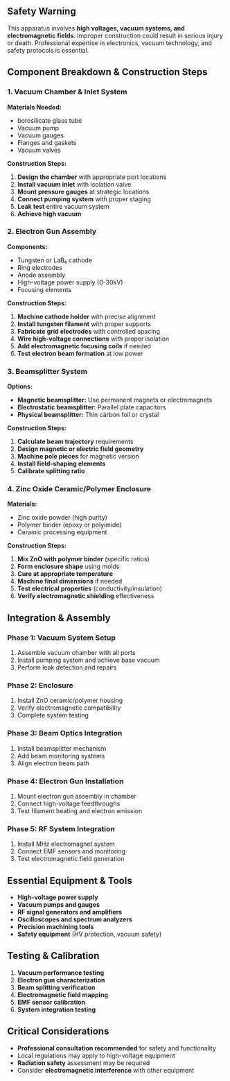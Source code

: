 
## **Safety Warning**
This apparatus involves **high voltages, vacuum systems, and electromagnetic fields**. Improper construction could result in serious injury or death. Professional expertise in electronics, vacuum technology, and safety protocols is essential.

## **Component Breakdown & Construction Steps**

### **1. Vacuum Chamber & Inlet System**

**Materials Needed:**
- borosilicate glass tube
- Vacuum pump
- Vacuum gauges
- Flanges and gaskets
- Vacuum valves

**Construction Steps:**
1. **Design the chamber** with appropriate port locations
2. **Install vacuum inlet** with isolation valve
3. **Mount pressure gauges** at strategic locations
4. **Connect pumping system** with proper staging
5. **Leak test** entire vacuum system
6. **Achieve high vacuum**

### **2. Electron Gun Assembly**

**Components:**
- Tungsten or LaB₆ cathode
- Ring electrodes
- Anode assembly
- High-voltage power supply (0-30kV)
- Focusing elements

**Construction Steps:**
1. **Machine cathode holder** with precise alignment
2. **Install tungsten filament** with proper supports
3. **Fabricate grid electrodes** with controlled spacing
4. **Wire high-voltage connections** with proper isolation
5. **Add electromagnetic focusing coils** if needed
6. **Test electron beam formation** at low power

### **3. Beamsplitter System**

**Options:**
- **Magnetic beamsplitter:** Use permanent magnets or electromagnets
- **Electrostatic beamsplitter:** Parallel plate capacitors
- **Physical beamsplitter:** Thin carbon foil or crystal

**Construction Steps:**
1. **Calculate beam trajectory** requirements
2. **Design magnetic or electric field geometry**
3. **Machine pole pieces** for magnetic version
4. **Install field-shaping elements**
5. **Calibrate splitting ratio**

### **4. Zinc Oxide Ceramic/Polymer Enclosure**

**Materials:**
- Zinc oxide powder (high purity)
- Polymer binder (epoxy or polyimide)
- Ceramic processing equipment

**Construction Steps:**
1. **Mix ZnO with polymer binder** (specific ratios)
2. **Form enclosure shape** using molds
3. **Cure at appropriate temperature** 
4. **Machine final dimensions** if needed
5. **Test electrical properties** (conductivity/insulation)
6. **Verify electromagnetic shielding** effectiveness

## **Integration & Assembly**

### **Phase 1: Vacuum System Setup**
1. Assemble vacuum chamber with all ports
2. Install pumping system and achieve base vacuum
3. Perform leak detection and repairs

### **Phase 2: Enclosure**
1. Install ZnO ceramic/polymer housing
2. Verify electromagnetic compatibility
3. Complete system testing

### **Phase 3: Beam Optics Integration**
1. Install beamsplitter mechanism
2. Add beam monitoring systems
3. Align electron beam path


### **Phase 4: Electron Gun Installation**
1. Mount electron gun assembly in chamber
2. Connect high-voltage feedthroughs
3. Test filament heating and electron emission

### **Phase 5: RF System Integration**
1. Install MHz electromagnet system
2. Connect EMF sensors and monitoring
3. Test electromagnetic field generation


## **Essential Equipment & Tools**

- **High-voltage power supply**
- **Vacuum pumps and gauges**
- **RF signal generators and amplifiers**
- **Oscilloscopes and spectrum analyzers**
- **Precision machining tools**
- **Safety equipment** (HV protection, vacuum safety)

## **Testing & Calibration**

1. **Vacuum performance testing**
2. **Electron gun characterization**
3. **Beam splitting verification**
4. **Electromagnetic field mapping**
5. **EMF sensor calibration**
6. **System integration testing**

## **Critical Considerations**

- **Professional consultation recommended** for safety and functionality
- Local regulations may apply to high-voltage equipment
- **Radiation safety** assessment may be required
- Consider **electromagnetic interference** with other equipment

